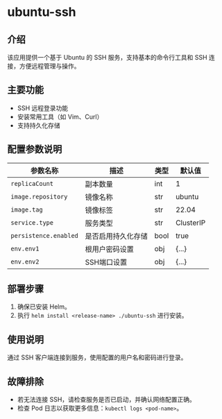 # ubuntu-ssh

## 介绍
该应用提供一个基于 Ubuntu 的 SSH 服务，支持基本的命令行工具和 SSH 连接，方便远程管理与操作。

## 主要功能
- SSH 远程登录功能
- 安装常用工具（如 Vim、Curl）
- 支持持久化存储

## 配置参数说明
| 参数名称                | 描述                       | 类型   | 默认值     |
|---------------------|--------------------------|------|----------|
| `replicaCount`      | 副本数量                   | int  | 1        |
| `image.repository`  | 镜像名称                   | str  | ubuntu   |
| `image.tag`         | 镜像标签                   | str  | 22.04    |
| `service.type`      | 服务类型                   | str  | ClusterIP|
| `persistence.enabled`| 是否启用持久化存储         | bool | true     |
| `env.env1`          | 根用户密码设置             | obj  | {...}    |
| `env.env2`          | SSH端口设置                | obj  | {...}    |

## 部署步骤
1. 确保已安装 Helm。
2. 执行 `helm install <release-name> ./ubuntu-ssh` 进行安装。

## 使用说明
通过 SSH 客户端连接到服务，使用配置的用户名和密码进行登录。

## 故障排除
- 若无法连接 SSH，请检查服务是否已启动，并确认网络配置正确。
- 检查 Pod 日志以获取更多信息：`kubectl logs <pod-name>`。
